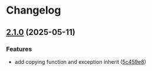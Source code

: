 # Changelog

## [2.1.0](https://github.com/necordjs/pagination/compare/2.0.4...2.1.0) (2025-05-11)

### Features

* add copying function and exception inherit ([5c459e8](https://github.com/necordjs/pagination/commit/5c459e8b95d4d531f6e740b63cd9ef64a0a438a0))
